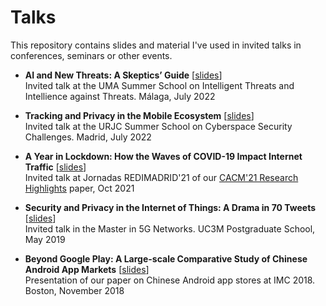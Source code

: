 # Talks

This repository contains slides and material I've used in invited talks in conferences, seminars or other events.

* **AI and New Threats: A Skeptics’ Guide** [[slides](https://github.com/0xjet/talks/blob/main/2022uma.pdf)] \
Invited talk at the UMA Summer School on Intelligent Threats and Intellience against Threats. Málaga, July 2022

* **Tracking and Privacy in the Mobile Ecosystem** [[slides](https://github.com/0xjet/talks/blob/main/2022_urjc_summer_school_privacy_mobile_ecosystem.pdf)] \
Invited talk at the URJC Summer School on Cyberspace Security Challenges. Madrid, July 2022

* **A Year in Lockdown: How the Waves of COVID-19 Impact Internet Traffic** [[slides](https://github.com/0xjet/talks/blob/main/2021_redimadrid_a_year_in_lockdown.pdf)] \
Invited talk at Jornadas REDIMADRID'21 of our [CACM'21 Research Highlights](https://dl.acm.org/doi/abs/10.1145/3465212) paper, Oct 2021

* **Security and Privacy in the Internet of Things: A Drama in 70 Tweets** [[slides](https://github.com/0xjet/talks/blob/main/2019_IoT_security_and_privacy_in_70_tweets.pdf)] \
Invited talk in the Master in 5G Networks. UC3M Postgraduate School, May 2019

* **Beyond Google Play: A Large-scale Comparative Study of Chinese Android App Markets** [[slides](https://github.com/0xjet/talks/blob/main/2018_imc_chinese_android_appstores.pdf)] \
Presentation of our paper on Chinese Android app stores at IMC 2018. Boston, November 2018
